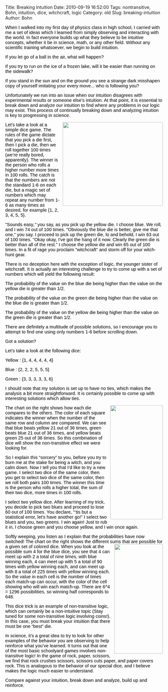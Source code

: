 Title: Breaking Intuition
Date: 2010-09-19 16:52:00
Tags: nontransitive, Bohn, intuition, dice, witchcraft, logic
Category: old
Slug: breaking-intuition
Author: Bohn

<span style="font-size: 11pt; font-family: Arial; color: rgb(0, 0, 0); background-color: transparent; font-weight: normal; font-style: normal; text-decoration: none; vertical-align: baseline;" id="internal-source-marker_0.5041676977831298"></span><span style="font-size: 11pt; font-family: Arial; color: rgb(0, 0, 0); background-color: transparent; font-weight: normal; font-style: normal; text-decoration: none; vertical-align: baseline;">When  I walked into my first day of physics class in high school, I carried  with me a set of ideas which I learned from simply observing and  interacting with the world.  In fact everyone builds up what they  believe to be intuitive concepts, whether it be in science, math, or any  other field.  Without any scientific training whatsoever, we begin to  build intuition.</span>

<span style="font-size: 11pt; font-family: Arial; color: rgb(0, 0, 0); background-color: transparent; font-weight: normal; font-style: normal; text-decoration: none; vertical-align: baseline;"></span>

<span style="font-size: 11pt; font-family: Arial; color: rgb(0, 0, 0); background-color: transparent; font-weight: normal; font-style: normal; text-decoration: none; vertical-align: baseline;">If you let go of a ball in the air, what will happen?  </span>

<span style="font-size: 11pt; font-family: Arial; color: rgb(0, 0, 0); background-color: transparent; font-weight: normal; font-style: normal; text-decoration: none; vertical-align: baseline;">If you try to run on the ice of a frozen lake, will it be easier than running on the sidewalk?</span>

<span style="font-size: 11pt; font-family: Arial; color: rgb(0, 0, 0); background-color: transparent; font-weight: normal; font-style: normal; text-decoration: none; vertical-align: baseline;">If you stand in the sun and on the ground you see a strange dark misshapen copy of yourself imitating your every move... who is following you?</span>

<span style="font-size: 11pt; font-family: Arial; color: rgb(0, 0, 0); background-color: transparent; font-weight: normal; font-style: normal; text-decoration: none; vertical-align: baseline;"></span>

<span style="font-size: 11pt; font-family: Arial; color: rgb(0, 0, 0); background-color: transparent; font-weight: normal; font-style: normal; text-decoration: none; vertical-align: baseline;">Unfortunately  we run into an issue when our intuition disagrees with experimental  results or someone else’s intuition.  At that point, it is essential to  break down and analyze our intuition to find where any problems in our  logic may exist.  This process of continually breaking down and  analyzing intuition is key to progressing in science.</span>

<span style="font-size: 11pt; font-family: Arial; color: rgb(0, 0, 0); background-color: transparent; font-weight: normal; font-style: normal; text-decoration: none; vertical-align: baseline;"></span>

<span style="font-size: 11pt; font-family: Arial; color: rgb(0, 0, 0); background-color: transparent; font-weight: normal; font-style: normal; text-decoration: none; vertical-align: baseline;"><a name='more'></a></span>



<a href="http://4.bp.blogspot.com/_CPJjnXOJ-mQ/TJZ5DVIGsPI/AAAAAAAAABU/-22lS-Cq6_U/s1600/ThreeDice.jpg"><img style="float: right; margin: 0pt 0pt 10px 10px; cursor: pointer; width: 320px; height: 266px;" src="http://4.bp.blogspot.com/_CPJjnXOJ-mQ/TJZ5DVIGsPI/AAAAAAAAABU/-22lS-Cq6_U/s320/ThreeDice.jpg" alt="" id="BLOGGER_PHOTO_ID_5518731491506827506" border="0" /></a><span style="font-size: 11pt; font-family: Arial; color: rgb(0, 0, 0); background-color: transparent; font-weight: normal; font-style: normal; text-decoration: none; vertical-align: baseline;" id="internal-source-marker_0.5041676977831298">Let's  take a look at a simple dice game.  The rules of the game dictate that  you pick a die first, then I pick a die, then we roll together 100 times  (</span><span style="font-size: 11pt; font-family: Arial; color: rgb(0, 0, 0); background-color: transparent; font-weight: normal; font-style: italic; text-decoration: none; vertical-align: baseline;">we’re</span><span style="font-size: 11pt; font-family: Arial; color: rgb(0, 0, 0); background-color: transparent; font-weight: normal; font-style: normal; text-decoration: none; vertical-align: baseline;"> really bored, apparently).  The winner is the person who rolls</span><span style="font-size: 11pt; font-family: Arial; color: rgb(0, 0, 0); background-color: transparent; font-weight: normal; font-style: italic; text-decoration: none; vertical-align: baseline;"> a</span><span style="font-size: 11pt; font-family: Arial; color: rgb(0, 0, 0); background-color: transparent; font-weight: normal; font-style: normal; text-decoration: none; vertical-align: baseline;">  higher number more times in 100 rolls.  The catch is that the numbers  are not the standard 1-6 on each die, but a magic set of numbers which  may repeat any number from 1-6 as many times as desired, for example {1,  2, 3, 4, 5, 5}.  </span>

<span style="font-size: 11pt; font-family: Arial; color: rgb(0, 0, 0); background-color: transparent; font-weight: normal; font-style: normal; text-decoration: none; vertical-align: baseline;"></span>

<span style="font-size: 11pt; font-family: Arial; color: rgb(0, 0, 0); background-color: transparent; font-weight: normal; font-style: normal; text-decoration: none; vertical-align: baseline;">"Sounds easy</span><span style="font-size: 11pt; font-family: Arial; color: rgb(0, 0, 0); background-color: transparent; font-weight: normal; font-style: italic; text-decoration: none; vertical-align: baseline;">,"</span><span style="font-size: 11pt; font-family: Arial; color: rgb(0, 0, 0); background-color: transparent; font-weight: normal; font-style: normal; text-decoration: none; vertical-align: baseline;"> you say, as you pick up the yellow die.  I choose blue.  We</span><span style="font-size: 11pt; font-family: Arial; color: rgb(0, 0, 0); background-color: transparent; font-weight: normal; font-style: italic; text-decoration: none; vertical-align: baseline;"> </span><span style="font-size: 11pt; font-family: Arial; color: rgb(0, 0, 0); background-color: transparent; font-weight: normal; font-style: normal; text-decoration: none; vertical-align: baseline;">roll</span><span style="font-size: 11pt; font-family: Arial; color: rgb(0, 0, 0); background-color: transparent; font-weight: normal; font-style: italic; text-decoration: none; vertical-align: baseline;">, </span><span style="font-size: 11pt; font-family: Arial; color: rgb(0, 0, 0); background-color: transparent; font-weight: normal; font-style: normal; text-decoration: none; vertical-align: baseline;">and  I win 74 out of 100 times.  "Obviously the blue die is better, give me  that one," you say.  I proceed to pick up the green die, lo and behold, I  win 63 out of 100 times.  "Okay okay, I've got the hang of it now.   Clearly the green die is better than all of the rest."  I choose the  yellow die and win 65 out of 100 times.  In a fit of rage you proclaim  "witchcraft" and storm off for your witch-hunt gear.



</span><span style="font-size: 11pt; font-family: Arial; color: rgb(0, 0, 0); background-color: transparent; font-weight: normal; font-style: normal; text-decoration: none; vertical-align: baseline;" id="internal-source-marker_0.5041676977831298">There  is no deception here with the exception of logic, the younger sister of  witchcraft.  It is actually an interesting challenge to try to come up  with a set of numbers which will yield the following result:</span>

<span style="font-size: 11pt; font-family: Arial; color: rgb(0, 0, 0); background-color: transparent; font-weight: normal; font-style: normal; text-decoration: none; vertical-align: baseline;"></span>

<span style="font-size: 11pt; font-family: Arial; color: rgb(0, 0, 0); background-color: transparent; font-weight: normal; font-style: normal; text-decoration: none; vertical-align: baseline;">The probability of the value on the blue die being higher than the value on the yellow die is greater than 1/2.</span>

<span style="font-size: 11pt; font-family: Arial; color: rgb(0, 0, 0); background-color: transparent; font-weight: normal; font-style: normal; text-decoration: none; vertical-align: baseline;">The probability of the value on the green die being higher than the value on the blue die is greater than 1/2.</span>

<span style="font-size: 11pt; font-family: Arial; color: rgb(0, 0, 0); background-color: transparent; font-weight: normal; font-style: normal; text-decoration: none; vertical-align: baseline;">The probability of the value on the yellow die being higher than the value on the green die is greater than 1/2.</span>

<span style="font-size: 11pt; font-family: Arial; color: rgb(0, 0, 0); background-color: transparent; font-weight: normal; font-style: normal; text-decoration: none; vertical-align: baseline;"></span>

<span style="font-size: 11pt; font-family: Arial; color: rgb(0, 0, 0); background-color: transparent; font-weight: normal; text-decoration: none; vertical-align: baseline;">There are definitely a multitude of possible solutions</span><span style="font-size: 11pt; font-family: Arial; color: rgb(0, 0, 0); background-color: transparent; font-weight: normal; font-style: normal; text-decoration: none; vertical-align: baseline;">, so I encourage you to attempt </span><span style="font-size: 11pt; font-family: Arial; color: rgb(0, 0, 0); background-color: transparent; font-weight: normal; text-decoration: none; vertical-align: baseline;">to find one</span><span style="font-size: 11pt; font-family: Arial; color: rgb(0, 0, 0); background-color: transparent; font-weight: normal; font-style: normal; text-decoration: none; vertical-align: baseline;"> using only numbers 1-6 before scrolling down.</span>

<span style="font-size: 11pt; font-family: Arial; color: rgb(0, 0, 0); background-color: transparent; font-weight: normal; font-style: normal; text-decoration: none; vertical-align: baseline;"></span>

<span style="font-size: 11pt; font-family: Arial; color: rgb(0, 0, 0); background-color: transparent; font-weight: normal; font-style: normal; text-decoration: none; vertical-align: baseline;"></span>

<span style="font-size: 11pt; font-family: Arial; color: rgb(0, 0, 0); background-color: transparent; font-weight: normal; font-style: normal; text-decoration: none; vertical-align: baseline;"></span>

<span style="font-size: 11pt; font-family: Arial; color: rgb(0, 0, 0); background-color: transparent; font-weight: normal; font-style: normal; text-decoration: none; vertical-align: baseline;"></span>

<span style="font-size: 11pt; font-family: Arial; color: rgb(0, 0, 0); background-color: transparent; font-weight: normal; font-style: normal; text-decoration: none; vertical-align: baseline;"></span>

<span style="font-size: 11pt; font-family: Arial; color: rgb(0, 0, 0); background-color: transparent; font-weight: normal; font-style: normal; text-decoration: none; vertical-align: baseline;"></span>

<span style="font-size: 11pt; font-family: Arial; color: rgb(0, 0, 0); background-color: transparent; font-weight: normal; font-style: normal; text-decoration: none; vertical-align: baseline;"></span>

<span style="font-size: 11pt; font-family: Arial; color: rgb(0, 0, 0); background-color: transparent; font-weight: normal; font-style: normal; text-decoration: none; vertical-align: baseline;"></span>

<span style="font-size: 11pt; font-family: Arial; color: rgb(0, 0, 0); background-color: transparent; font-weight: normal; font-style: normal; text-decoration: none; vertical-align: baseline;"></span>

<span style="font-size: 11pt; font-family: Arial; color: rgb(0, 0, 0); background-color: transparent; font-weight: normal; font-style: normal; text-decoration: none; vertical-align: baseline;"></span>

<span style="font-size: 11pt; font-family: Arial; color: rgb(0, 0, 0); background-color: transparent; font-weight: normal; font-style: normal; text-decoration: none; vertical-align: baseline;"></span>

<span style="font-size: 11pt; font-family: Arial; color: rgb(0, 0, 0); background-color: transparent; font-weight: normal; font-style: normal; text-decoration: none; vertical-align: baseline;">Got a solution?</span>

<span style="font-size: 11pt; font-family: Arial; color: rgb(0, 0, 0); background-color: transparent; font-weight: normal; font-style: normal; text-decoration: none; vertical-align: baseline;"></span>

<span style="font-size: 11pt; font-family: Arial; color: rgb(0, 0, 0); background-color: transparent; font-weight: normal; font-style: normal; text-decoration: none; vertical-align: baseline;"></span>

<span style="font-size: 11pt; font-family: Arial; color: rgb(0, 0, 0); background-color: transparent; font-weight: normal; font-style: normal; text-decoration: none; vertical-align: baseline;"></span>

<span style="font-size: 11pt; font-family: Arial; color: rgb(0, 0, 0); background-color: transparent; font-weight: normal; font-style: normal; text-decoration: none; vertical-align: baseline;"></span>

<span style="font-size: 11pt; font-family: Arial; color: rgb(0, 0, 0); background-color: transparent; font-weight: normal; font-style: normal; text-decoration: none; vertical-align: baseline;"></span>

<span style="font-size: 11pt; font-family: Arial; color: rgb(0, 0, 0); background-color: transparent; font-weight: normal; font-style: normal; text-decoration: none; vertical-align: baseline;"></span>

<span style="font-size: 11pt; font-family: Arial; color: rgb(0, 0, 0); background-color: transparent; font-weight: normal; font-style: normal; text-decoration: none; vertical-align: baseline;"></span>

<span style="font-size: 11pt; font-family: Arial; color: rgb(0, 0, 0); background-color: transparent; font-weight: normal; font-style: normal; text-decoration: none; vertical-align: baseline;"></span>

<span style="font-size: 11pt; font-family: Arial; color: rgb(0, 0, 0); background-color: transparent; font-weight: normal; font-style: normal; text-decoration: none; vertical-align: baseline;"></span>

<span style="font-size: 11pt; font-family: Arial; color: rgb(0, 0, 0); background-color: transparent; font-weight: normal; font-style: normal; text-decoration: none; vertical-align: baseline;"></span>

<span style="font-size: 11pt; font-family: Arial; color: rgb(0, 0, 0); background-color: transparent; font-weight: normal; font-style: normal; text-decoration: none; vertical-align: baseline;"></span>

<span style="font-size: 11pt; font-family: Arial; color: rgb(0, 0, 0); background-color: transparent; font-weight: normal; font-style: normal; text-decoration: none; vertical-align: baseline;"></span>

<span style="font-size: 11pt; font-family: Arial; color: rgb(0, 0, 0); background-color: transparent; font-weight: normal; font-style: normal; text-decoration: none; vertical-align: baseline;"></span>

<span style="font-size: 11pt; font-family: Arial; color: rgb(0, 0, 0); background-color: transparent; font-weight: normal; font-style: normal; text-decoration: none; vertical-align: baseline;"></span>

<span style="font-size: 11pt; font-family: Arial; color: rgb(0, 0, 0); background-color: transparent; font-weight: normal; font-style: normal; text-decoration: none; vertical-align: baseline;"></span>

<span style="font-size: 11pt; font-family: Arial; color: rgb(0, 0, 0); background-color: transparent; font-weight: normal; font-style: normal; text-decoration: none; vertical-align: baseline;"></span>

<span style="font-size: 11pt; font-family: Arial; color: rgb(0, 0, 0); background-color: transparent; font-weight: normal; font-style: normal; text-decoration: none; vertical-align: baseline;"></span>

<span style="font-size: 11pt; font-family: Arial; color: rgb(0, 0, 0); background-color: transparent; font-weight: normal; font-style: normal; text-decoration: none; vertical-align: baseline;">Let's take a look at the following dice:</span>

<span style="font-size: 11pt; font-family: Arial; color: rgb(0, 0, 0); background-color: transparent; font-weight: normal; font-style: normal; text-decoration: none; vertical-align: baseline;"></span>

<span style="font-size: 11pt; font-family: Arial; color: rgb(0, 0, 0); background-color: transparent; font-weight: normal; font-style: normal; text-decoration: none; vertical-align: baseline;">Yellow : {1, 4, 4, 4, 4, 4}</span>

<span style="font-size: 11pt; font-family: Arial; color: rgb(0, 0, 0); background-color: transparent; font-weight: normal; font-style: normal; text-decoration: none; vertical-align: baseline;">Blue :   {2, 2, 2, 5, 5, 5}</span>

<span style="font-size: 11pt; font-family: Arial; color: rgb(0, 0, 0); background-color: transparent; font-weight: normal; font-style: normal; text-decoration: none; vertical-align: baseline;">Green :  {3, 3, 3, 3, 3, 6}</span>



<span style="font-size: 11pt; font-family: Arial; color: rgb(0, 0, 0); background-color: transparent; font-weight: normal; font-style: normal; text-decoration: none; vertical-align: baseline;" id="internal-source-marker_0.5041676977831298">I  should note that my solution is set up to have no ties, which makes the  analysis a bit more straightforward.  It is certainly possible to come  up with interesting solutions which allow ties. </span>





<a href="http://1.bp.blogspot.com/_CPJjnXOJ-mQ/TJZ436UNErI/AAAAAAAAABM/m-BpJNofQFk/s1600/Screen+shot+2010-09-19+at+4.10.27+PM.png"><img style="float: right; margin: 0pt 0pt 10px 10px; cursor: pointer; width: 168px; height: 363px;" src="http://1.bp.blogspot.com/_CPJjnXOJ-mQ/TJZ436UNErI/AAAAAAAAABM/m-BpJNofQFk/s320/Screen+shot+2010-09-19+at+4.10.27+PM.png" alt="" id="BLOGGER_PHOTO_ID_5518731295331259058" border="0" /></a><span style="font-size: 11pt; font-family: Arial; color: rgb(0, 0, 0); background-color: transparent; font-weight: normal; font-style: normal; text-decoration: none; vertical-align: baseline;" id="internal-source-marker_0.5041676977831298">The  chart on the right shows how each die compares to the others.  The  color of each square indicates the winner when the number of the same  row and column are compared.  We can see that blue beats yellow 21 out  of 36 times, green beats blue 21 out of 36 times, and yellow beats green  25 out of 36 times.  So this combination of dice will show the  non-transitive effect we were looking for.</span>

<span style="font-size: 11pt; font-family: Arial; color: rgb(0, 0, 0); background-color: transparent; font-weight: normal; font-style: normal; text-decoration: none; vertical-align: baseline;"></span>

<span style="font-size: 11pt; font-family: Arial; color: rgb(0, 0, 0); background-color: transparent; font-weight: normal; font-style: normal; text-decoration: none; vertical-align: baseline;">So  I explain this “sorcery” to you, before you try to burn me at the stake  for being a witch, and you calm down.  Now I tell you that I’d like to  try a new game.  I select two dice of the same color, then you get to  select two dice of the same color, then we roll both pairs 100 times.   The winner this time is the person who rolls a higher total, the sum of  their two dice, more times in 100 rolls.</span>

<span style="font-size: 11pt; font-family: Arial; color: rgb(0, 0, 0); background-color: transparent; font-weight: normal; font-style: normal; text-decoration: none; vertical-align: baseline;"></span>

<span style="font-size: 11pt; font-family: Arial; color: rgb(0, 0, 0); background-color: transparent; font-weight: normal; font-style: normal; text-decoration: none; vertical-align: baseline;">I  select two yellow dice.  After learning of my trick, you decide to pick  two blues and proceed to lose 60 out of 100 times.  You declare, “‘tis  but a statistical error, let’s have another go!” I select two blues and  you, two greens.  I win again!  Just to rub it in, I choose green and  you choose yellow, and I win once again.  </span>







<span style="font-size: 11pt; font-family: Arial; color: rgb(0, 0, 0); background-color: transparent; font-weight: normal; font-style: normal; text-decoration: none; vertical-align: baseline;" id="internal-source-marker_0.5041676977831298">Softly  weeping, you listen as I explain that the probabilities have now  switched!  The chart on the right shows the different sums that are  possible for a given set of colored dice.  When you look</span><a href="http://3.bp.blogspot.com/_CPJjnXOJ-mQ/TJZ4wlSQh4I/AAAAAAAAAA0/p69QSdtqFdc/s1600/Screen+shot+2010-09-19+at+4.10.38+PM.png"><img style="float: right; margin: 0pt 0pt 10px 10px; cursor: pointer; width: 155px; height: 349px;" src="http://3.bp.blogspot.com/_CPJjnXOJ-mQ/TJZ4wlSQh4I/AAAAAAAAAA0/p69QSdtqFdc/s320/Screen+shot+2010-09-19+at+4.10.38+PM.png" alt="" id="BLOGGER_PHOTO_ID_5518731169426868098" border="0" /></a><span style="font-size: 11pt; font-family: Arial; color: rgb(0, 0, 0); background-color: transparent; font-weight: normal; font-style: normal; text-decoration: none; vertical-align: baseline;" id="internal-source-marker_0.5041676977831298"> at the possible  sum 4 for the blue dice, you see that 4 can meet up with 2 a total of  nine times, with blue w</span><span style="font-size: 11pt; font-family: Arial; color: rgb(0, 0, 0); background-color: transparent; font-weight: normal; font-style: normal; text-decoration: none; vertical-align: baseline;" id="internal-source-marker_0.5041676977831298">in</span><span style="font-size: 11pt; font-family: Arial; color: rgb(0, 0, 0); background-color: transparent; font-weight: normal; font-style: normal; text-decoration: none; vertical-align: baseline;" id="internal-source-marker_0.5041676977831298">ning each, 4 can meet up with 5 a total of 90  times with yellow winning each, and  can meet up with 8 a total of 225  times with yellow winning each.  So the value in each cell is the number  of times each match</span><span style="font-size: 11pt; font-family: Arial; color: rgb(0, 0, 0); background-color: transparent; font-weight: normal; font-style: normal; text-decoration: none; vertical-align: baseline;" id="internal-source-marker_0.5041676977831298">-up can occur, with the color of the cell showing  who will win each match-up.  There are 6^4 = 1296 possibilities, so  winning half corresponds to 648.</span>

<span style="font-size: 11pt; font-family: Arial; color: rgb(0, 0, 0); background-color: transparent; font-weight: normal; font-style: normal; text-decoration: none; vertical-align: baseline;"></span>

<span style="font-size: 11pt; font-family: Arial; color: rgb(0, 0, 0); background-color: transparent; font-weight: normal; font-style: normal; text-decoration: none; vertical-align: baseline;">This  dice trick is an example of non-transitive logic, which can certainly  be a non-intuitive topic (Stay tuned for some non-transitive logic  involving coins!).  In this case, you must break your intuition that  there must be one “best” die.  </span>

<span style="font-size: 11pt; font-family: Arial; color: rgb(0, 0, 0); background-color: transparent; font-weight: normal; font-style: normal; text-decoration: none; vertical-align: baseline;"></span>

<span style="font-size: 11pt; font-family: Arial; color: rgb(0, 0, 0); background-color: transparent; font-weight: normal; font-style: normal; text-decoration: none; vertical-align: baseline;">In  science, it’s a great idea to try to look for other examples of the  behavior you are observing to help reinforce what you’ve learned.  It  turns out that one of the most basic schoolyard games invo</span><span style="font-size: 11pt; font-family: Arial; color: rgb(0, 0, 0); background-color: transparent; font-weight: normal; font-style: normal; text-decoration: none; vertical-align: baseline;">lves  non-transitive logic!  In the game of rock, paper, scissors, we find  that rock crushes scissors, scissors cuts paper, and paper covers rock.   This is analogous to the behavior of our special dice, and I believe  makes the logic much easier to understand.





</span>

<span style="font-size: 11pt; font-family: Arial; color: rgb(0, 0, 0); background-color: transparent; font-weight: normal; font-style: normal; text-decoration: none; vertical-align: baseline;" id="internal-source-marker_0.5041676977831298">Compare against your intuition, break down and analyze, build up and reinforce.</span>
